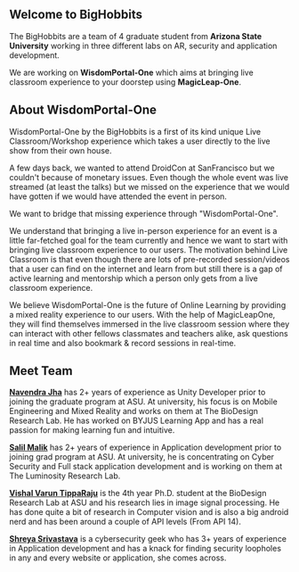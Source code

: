 ## Welcome to BigHobbits

The BigHobbits are a team of 4 graduate student from **Arizona State University** working in three different labs on AR, security and application development. 

We are working on **WisdomPortal-One** which aims at bringing live classroom experience to your doorstep using **MagicLeap-One**.

## About WisdomPortal-One
WisdomPortal-One by the BigHobbits is a first of its kind unique Live Classroom/Workshop experience which takes a user directly to the live show from their own house.

A few days back, we wanted to attend DroidCon at SanFrancisco but we couldn't because of monetary issues. Even though the whole event was live streamed (at least the talks) but we missed on the experience that we would have gotten if we would have attended the event in person.

We want to bridge that missing experience through "WisdomPortal-One".

We understand that bringing a live in-person experience for an event is a little far-fetched goal for the team currently and hence we want to start with bringing live classroom experience to our users. The motivation behind Live Classroom is that even though there are lots of pre-recorded session/videos that a user can find on the internet and learn from but still there is a gap of active learning and mentorship which a person only gets from a live classroom experience.

We believe WisdomPortal-One is the future of Online Learning by providing a mixed reality experience to our users. With the help of MagicLeapOne, they will find themselves immersed in the live classroom session where they can interact with other fellows classmates and teachers alike, ask questions in real time and also bookmark & record sessions in real-time. 


## Meet Team

[**Navendra Jha**](https://www.linkedin.com/in/navendra/) has 2+ years of experience as Unity Developer prior to joining the graduate program at ASU. At university, his focus is on Mobile Engineering and Mixed Reality and works on them at The BioDesign Research Lab. He has worked on BYJUS Learning App and has a real passion for making learning fun and intuitive.

[**Salil Malik**](https://www.linkedin.com/in/salilmalik) has 2+ years of experience in Application development prior to joining grad program at ASU. At university, he is concentrating on Cyber Security and Full stack application development and is working on them at The Luminosity Research Lab.

[**Vishal Varun TippaRaju**](tps://www.linkedin.com/in/vishal-varun-tipparaju-39666674) is the 4th year Ph.D. student at the BioDesign Research Lab at ASU and his research lies in image signal processing. He has done quite a bit of research in Computer vision and is also a big android nerd and has been around a couple of API levels (From API 14).

[**Shreya Srivastava**](https://www.linkedin.com/in/shreya-srivastava25) is a cybersecurity geek who has 3+ years of experience in Application development and has a knack for finding security loopholes in any and every website or application, she comes across.



